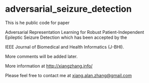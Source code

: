 # adversarial_seizure_detection
This is he public code for paper 

Adversarial Representation Learning for Robust Patient-Independent Epileptic Seizure Detection which has been accepted by  the 

IEEE Journal of Biomedical and Health Informatics (J-BHI).

More comments will be added later. 

More information at http://xiangzhang.info/

Please feel free to contact me at xiang.alan.zhang@gmail.com
